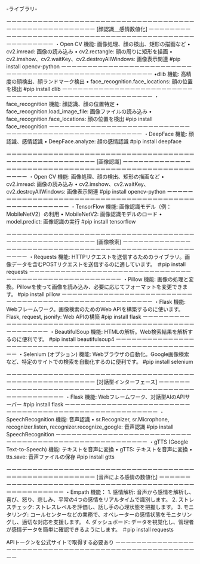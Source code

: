 -ライブラリ-

ーーーーーーーーーーーーーーーーーーーーーーーーーーーーーーーーーーーーーーーーーーーーーーーーーーーーー
[顔認識＿感情数値化]
ーーーーーーーーーーーーーーーーーーーーーーーーーーーーーーーーーーーーーーーーーーーーーーーーーーーーー
・Open CV
    機能: 画像処理、顔の検出、矩形の描画など
    •	cv2.imread: 画像の読み込み
	•	cv2.rectangle: 顔の周りに矩形を描画
	•	cv2.imshow、cv2.waitKey、cv2.destroyAllWindows: 画像表示関連
#pip install opencv-python
ーーーーーーーーーーーーーーーーーーーーーーーーーーーーーーーーーーーーーーーーーーーーーーーーーーーーー
•dlib
    機能: 高精度の顔検出、顔ランドマーク検出
    •	face_recognition.face_locations: 顔の位置を検出
#pip install dlib
ーーーーーーーーーーーーーーーーーーーーーーーーーーーーーーーーーーーーーーーーーーーーーーーーーーーーー
・face_recognition
    機能: 顔認識、顔の位置特定
    •	face_recognition.load_image_file: 画像ファイルの読み込み
	•	face_recognition.face_locations: 顔の位置を検出
#pip install face_recognition
ーーーーーーーーーーーーーーーーーーーーーーーーーーーーーーーーーーーーーーーーーーーーーーーーーーーーー
・DeepFace
    機能: 顔認識、感情認識
    •	DeepFace.analyze: 顔の感情認識
#pip install deepface


ーーーーーーーーーーーーーーーーーーーーーーーーーーーーーーーーーーーーーーーーーーーーーーーーーーーーー
[画像認識]
ーーーーーーーーーーーーーーーーーーーーーーーーーーーーーーーーーーーーーーーーーーーーーーーーーーーーー
・Open CV
    機能: 画像処理、顔の検出、矩形の描画など
    •	cv2.imread: 画像の読み込み
    •	cv2.imshow、cv2.waitKey、cv2.destroyAllWindows: 画像表示関連
#pip install opencv-python
ーーーーーーーーーーーーーーーーーーーーーーーーーーーーーーーーーーーーーーーーーーーーーーーーーーーーー
・TensorFlow
    機能: 画像認識モデル（例：MobileNetV2）の利用
    •	MobileNetV2: 画像認識モデルのロード
	•	model.predict: 画像認識の実行
#pip install tensorflow


ーーーーーーーーーーーーーーーーーーーーーーーーーーーーーーーーーーーーーーーーーーーーーーーーーーーーー
[画像検索]
ーーーーーーーーーーーーーーーーーーーーーーーーーーーーーーーーーーーーーーーーーーーーーーーーーーーーー
・Requests
    機能: HTTPリクエストを送信するためのライブラリ。画像データを含むPOSTリクエストを送信するのに適しています。
＃pip install requests
ーーーーーーーーーーーーーーーーーーーーーーーーーーーーーーーーーーーーーーーーーーーーーーーーーーーーー
・Pillow
    機能: 画像の処理と変換。Pillowを使って画像を読み込み、必要に応じてフォーマットを変更できます。
#pip install pillow
ーーーーーーーーーーーーーーーーーーーーーーーーーーーーーーーーーーーーーーーーーーーーーーーーーーーーー
・Flask
    機能: Webフレームワーク。画像検索のためのWeb APIを構築するのに使います。
    Flask, request, jsonify: Web APIの構築
#pip install flask
ーーーーーーーーーーーーーーーーーーーーーーーーーーーーーーーーーーーーーーーーーーーーーーーーーーーーー
・BeautifulSoup
    機能: HTMLの解析。Web検索結果を解析するのに便利です。
#pip install beautifulsoup4
ーーーーーーーーーーーーーーーーーーーーーーーーーーーーーーーーーーーーーーーーーーーーーーーーーーーーー
・Selenium (オプション)
    機能: Webブラウザの自動化。Google画像検索など、特定のサイトでの検索を自動化するのに便利です。
#pip install selenium


ーーーーーーーーーーーーーーーーーーーーーーーーーーーーーーーーーーーーーーーーーーーーーーーーーーーーー
[対話型インターフェース]
ーーーーーーーーーーーーーーーーーーーーーーーーーーーーーーーーーーーーーーーーーーーーーーーーーーーーー
・Flask
    機能: Webフレームワーク、対話型AIのAPIサーバー
#pip install flask
ーーーーーーーーーーーーーーーーーーーーーーーーーーーーーーーーーーーーーーーーーーーーーーーーーーーーー
・SpeechRecognition
    機能: 音声認識
    •	sr.Recognizer, sr.Microphone, recognizer.listen, recognizer.recognize_google: 音声認識
#pip install SpeechRecognition
ーーーーーーーーーーーーーーーーーーーーーーーーーーーーーーーーーーーーーーーーーーーーーーーーーーーーー
・gTTS (Google Text-to-Speech)
    機能: テキストを音声に変換
    •	gTTS: テキストを音声に変換
	•	tts.save: 音声ファイルの保存
#pip install gtts


ーーーーーーーーーーーーーーーーーーーーーーーーーーーーーーーーーーーーーーーーーーーーーーーーーーーーー
[音声による感情の数値化]
ーーーーーーーーーーーーーーーーーーーーーーーーーーーーーーーーーーーーーーーーーーーーーーーーーーーーー
・Empath
    機能：
    1.	感情解析: 音声から感情を解析し、喜び、怒り、悲しみ、平常の4つの感情をリアルタイムで識別します。
	2.	ストレスチェック: ストレスレベルを評価し、話し手の心理状態を把握します。
	3.	モニタリング: コールセンターなどの業務で、オペレーターの感情状態をモニタリングし、適切な対応を支援します。
	4.	ダッシュボード: データを視覚化し、管理者が感情データを簡単に確認できるようにします。
＃pip install requests

APIトークンを公式サイトで取得する必要あり
ーーーーーーーーーーーーーーーーーーーーーーーーーーーーーーーーーーーーーーーーーーーーーーーーーーーーー
